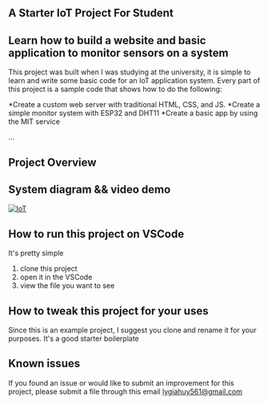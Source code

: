 ## A Starter IoT Project For Student

## Learn how to build a website and basic application to monitor sensors on a system
This project was built when I was studying at the university, it is simple to learn and write some basic code for an IoT application system.
Every part of this project is a sample code that shows how to do the following:

*Create a custom web server with traditional HTML, CSS, and JS.
*Create a simple monitor system with ESP32 and DHT11
*Create a basic app by using the MIT service

...
## Project Overview


## System diagram && video demo
[![IoT](https://img.youtube.com/vi/Vykp29GQEq8)](https://www.youtube.com/watch?v=Vykp29GQEq8)


## How to run this project on VSCode
It's pretty simple
1. clone this project
2. open it in the VSCode
3. view the file you want to see

## How to tweak this project for your uses

Since this is an example project, I suggest you clone and rename it for your purposes. It's a good starter boilerplate

## Known issues

If you found an issue or would like to submit an improvement for this project, please submit a file through this email lygiahuy561@gmail.com
